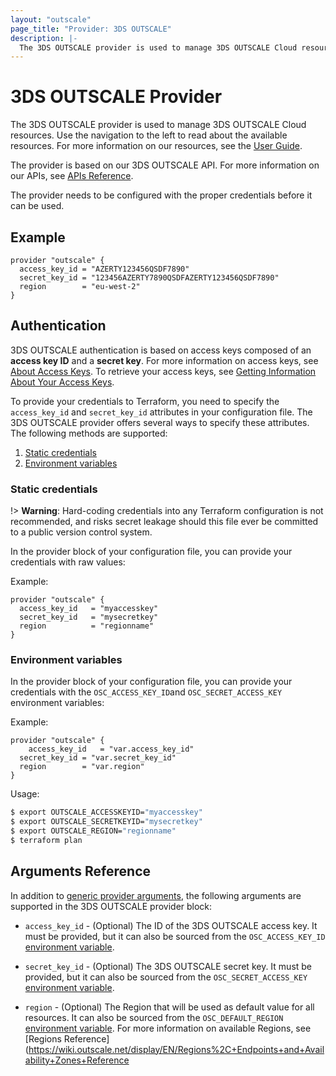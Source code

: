 ```yaml
---
layout: "outscale"
page_title: "Provider: 3DS OUTSCALE"
description: |-
  The 3DS OUTSCALE provider is used to manage 3DS OUTSCALE Cloud resources. The provider needs to be configured with the proper credentials before it can be used.
---
```


# 3DS OUTSCALE Provider

The 3DS OUTSCALE provider is used to manage 3DS OUTSCALE Cloud resources.
Use the navigation to the left to read about the available resources.
For more information on our resources, see the [User Guide](https://wiki.outscale.net/display/EN#).

The provider is based on our 3DS OUTSCALE API. For more information on our APIs, see [APIs Reference](https://wiki.outscale.net/display/EN/3DS+OUTSCALE+APIs+Reference).

The provider needs to be configured with the proper credentials before it can be used.

## Example

```hcl
provider "outscale" {
  access_key_id = "AZERTY123456QSDF7890"
  secret_key_id = "123456AZERTY7890QSDFAZERTY123456QSDF7890"
  region        = "eu-west-2"
}
```

## Authentication

3DS OUTSCALE authentication is based on access keys composed of an **access key ID** and a **secret key**.
For more information on access keys, see [About Access Keys](https://wiki.outscale.net/display/EN/About+Access+Keys).
To retrieve your access keys, see [Getting Information About Your Access Keys](https://wiki.outscale.net/display/EN/Getting+Information+About+Your+Access+Keys).

To provide your credentials to Terraform, you need to specify the `access_key_id` and `secret_key_id` attributes in your configuration file.
The 3DS OUTSCALE provider offers several ways to specify these attributes. The following methods are supported:

1. [Static credentials](#static-credentials)
2. [Environment variables](#environment-variables)

### Static credentials

!> **Warning**: Hard-coding credentials into any Terraform configuration is not recommended, and risks secret leakage should this file ever be committed to a public version control system.

In the provider block of your configuration file, you can provide your credentials with raw values:

Example:

```hcl
provider "outscale" {
  access_key_id   = "myaccesskey"
  secret_key_id   = "mysecretkey"
  region          = "regionname"
}
```

### Environment variables

In the provider block of your configuration file, you can provide your credentials with the `OSC_ACCESS_KEY_ID`and `OSC_SECRET_ACCESS_KEY` environment variables:

Example:

```hcl
provider "outscale" {
	access_key_id   = "var.access_key_id"
  secret_key_id = "var.secret_key_id"
  region        = "var.region"
}
```

Usage:

```bash
$ export OUTSCALE_ACCESSKEYID="myaccesskey"
$ export OUTSCALE_SECRETKEYID="mysecretkey"
$ export OUTSCALE_REGION="regionname"
$ terraform plan
```

## Arguments Reference

In addition to [generic provider arguments](https://www.terraform.io/docs/configuration/providers.html), the following arguments are supported in the 3DS OUTSCALE provider block:

- `access_key_id` - (Optional) The ID of the 3DS OUTSCALE access key. It must be provided, but it can also be sourced from the `OSC_ACCESS_KEY_ID` [environment variable](#environment-variables).

- `secret_key_id` - (Optional) The 3DS OUTSCALE secret key. It must be provided, but it can also be sourced from the `OSC_SECRET_ACCESS_KEY` [environment variable](#environment-variables).

- `region` - (Optional) The Region that will be used as default value for all resources. It can also be sourced from the `OSC_DEFAULT_REGION` [environment variable](#environment-variables). For more information on available Regions, see [Regions Reference](https://wiki.outscale.net/display/EN/Regions%2C+Endpoints+and+Availability+Zones+Reference